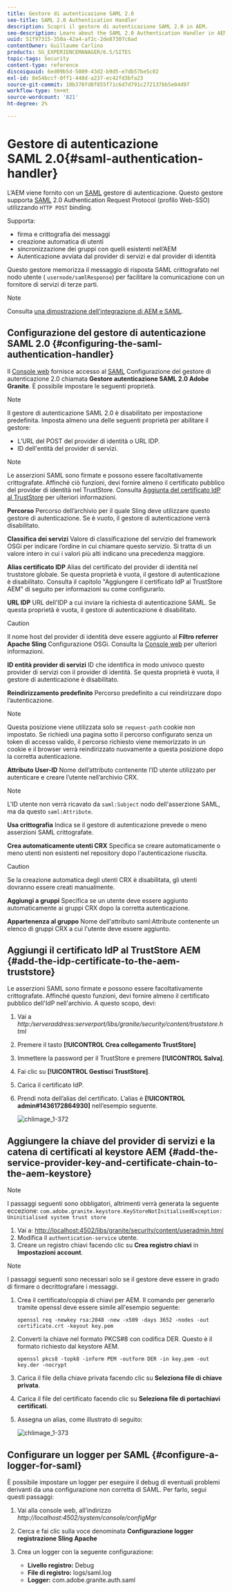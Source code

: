 ```yaml
---
title: Gestore di autenticazione SAML 2.0
seo-title: SAML 2.0 Authentication Handler
description: Scopri il gestore di autenticazione SAML 2.0 in AEM.
seo-description: Learn about the SAML 2.0 Authentication Handler in AEM.
uuid: 51f97315-350a-42a4-af2c-2de87307c6ad
contentOwner: Guillaume Carlino
products: SG_EXPERIENCEMANAGER/6.5/SITES
topic-tags: Security
content-type: reference
discoiquuid: 6ed09b5d-5089-43d2-b9d5-e7db57be5c02
exl-id: 8e54bccf-0ff1-448d-a237-ec42fd3bfa23
source-git-commit: 10b370fd8f855f71c6d7d791c272137bb5e04d97
workflow-type: tm+mt
source-wordcount: '821'
ht-degree: 2%

---
```


# Gestore di autenticazione SAML 2.0{#saml-authentication-handler}

L’AEM viene fornito con un [SAML](https://saml.xml.org/saml-specifications) gestore di autenticazione. Questo gestore supporta [SAML](https://saml.xml.org/saml-specifications) 2.0 Authentication Request Protocol (profilo Web-SSO) utilizzando `HTTP POST` binding.

Supporta:

* firma e crittografia dei messaggi
* creazione automatica di utenti
* sincronizzazione dei gruppi con quelli esistenti nell’AEM
* Autenticazione avviata dal provider di servizi e dal provider di identità

Questo gestore memorizza il messaggio di risposta SAML crittografato nel nodo utente ( `usernode/samlResponse`) per facilitare la comunicazione con un fornitore di servizi di terze parti.

>[!NOTE]
>
>Consulta [una dimostrazione dell’integrazione di AEM e SAML](https://experienceleague.adobe.com/docs/experience-cloud-kcs/kbarticles/KA-17481.html).

## Configurazione del gestore di autenticazione SAML 2.0 {#configuring-the-saml-authentication-handler}

Il [Console web](/help/sites-deploying/configuring-osgi.md) fornisce accesso al [SAML](https://saml.xml.org/saml-specifications) Configurazione del gestore di autenticazione 2.0 chiamata **Gestore autenticazione SAML 2.0 Adobe Granite**. È possibile impostare le seguenti proprietà.

>[!NOTE]
>
>Il gestore di autenticazione SAML 2.0 è disabilitato per impostazione predefinita. Imposta almeno una delle seguenti proprietà per abilitare il gestore:
>
>* L’URL del POST del provider di identità o URL IDP.
>* ID dell&#39;entità del provider di servizi.
>

>[!NOTE]
>
>Le asserzioni SAML sono firmate e possono essere facoltativamente crittografate. Affinché ciò funzioni, devi fornire almeno il certificato pubblico del provider di identità nel TrustStore. Consulta [Aggiunta del certificato IdP al TrustStore](/help/sites-administering/saml-2-0-authenticationhandler.md#add-the-idp-certificate-to-the-aem-truststore) per ulteriori informazioni.

**Percorso** Percorso dell’archivio per il quale Sling deve utilizzare questo gestore di autenticazione. Se è vuoto, il gestore di autenticazione verrà disabilitato.

**Classifica dei servizi** Valore di classificazione del servizio del framework OSGi per indicare l’ordine in cui chiamare questo servizio. Si tratta di un valore intero in cui i valori più alti indicano una precedenza maggiore.

**Alias certificato IDP** Alias del certificato del provider di identità nel truststore globale. Se questa proprietà è vuota, il gestore di autenticazione è disabilitato. Consulta il capitolo &quot;Aggiungere il certificato IdP al TrustStore AEM&quot; di seguito per informazioni su come configurarlo.

**URL IDP** URL dell&#39;IDP a cui inviare la richiesta di autenticazione SAML. Se questa proprietà è vuota, il gestore di autenticazione è disabilitato.

>[!CAUTION]
>
>Il nome host del provider di identità deve essere aggiunto al **Filtro referrer Apache Sling** Configurazione OSGi. Consulta la [Console web](/help/sites-deploying/configuring-osgi.md) per ulteriori informazioni.

**ID entità provider di servizi** ID che identifica in modo univoco questo provider di servizi con il provider di identità. Se questa proprietà è vuota, il gestore di autenticazione è disabilitato.

**Reindirizzamento predefinito** Percorso predefinito a cui reindirizzare dopo l’autenticazione.

>[!NOTE]
>
>Questa posizione viene utilizzata solo se `request-path` cookie non impostato. Se richiedi una pagina sotto il percorso configurato senza un token di accesso valido, il percorso richiesto viene memorizzato in un cookie
>e il browser verrà reindirizzato nuovamente a questa posizione dopo la corretta autenticazione.

**Attributo User-ID** Nome dell’attributo contenente l’ID utente utilizzato per autenticare e creare l’utente nell’archivio CRX.

>[!NOTE]
>
>L&#39;ID utente non verrà ricavato da `saml:Subject` nodo dell&#39;asserzione SAML, ma da questo `saml:Attribute`.

**Usa crittografia** Indica se il gestore di autenticazione prevede o meno asserzioni SAML crittografate.

**Crea automaticamente utenti CRX** Specifica se creare automaticamente o meno utenti non esistenti nel repository dopo l&#39;autenticazione riuscita.

>[!CAUTION]
>
>Se la creazione automatica degli utenti CRX è disabilitata, gli utenti dovranno essere creati manualmente.

**Aggiungi a gruppi** Specifica se un utente deve essere aggiunto automaticamente ai gruppi CRX dopo la corretta autenticazione.

**Appartenenza al gruppo** Nome dell&#39;attributo saml:Attribute contenente un elenco di gruppi CRX a cui l&#39;utente deve essere aggiunto.

## Aggiungi il certificato IdP al TrustStore AEM {#add-the-idp-certificate-to-the-aem-truststore}

Le asserzioni SAML sono firmate e possono essere facoltativamente crittografate. Affinché questo funzioni, devi fornire almeno il certificato pubblico dell&#39;IdP nell&#39;archivio. A questo scopo, devi:

1. Vai a *http:/serveraddress:serverport/libs/granite/security/content/truststore.html*
1. Premere il tasto **[!UICONTROL Crea collegamento TrustStore]**
1. Immettere la password per il TrustStore e premere **[!UICONTROL Salva]**.
1. Fai clic su **[!UICONTROL Gestisci TrustStore]**.
1. Carica il certificato IdP.
1. Prendi nota dell’alias del certificato. L’alias è **[!UICONTROL admin#1436172864930]** nell’esempio seguente.

   ![chlimage_1-372](assets/chlimage_1-372.png)

## Aggiungere la chiave del provider di servizi e la catena di certificati al keystore AEM {#add-the-service-provider-key-and-certificate-chain-to-the-aem-keystore}

>[!NOTE]
>
>I passaggi seguenti sono obbligatori, altrimenti verrà generata la seguente eccezione: `com.adobe.granite.keystore.KeyStoreNotInitialisedException: Uninitialised system trust store`

1. Vai a: [http://localhost:4502/libs/granite/security/content/useradmin.html](http://localhost:4502/libs/granite/security/content/useradmin.html)
1. Modifica il `authentication-service` utente.
1. Creare un registro chiavi facendo clic su **Crea registro chiavi** in **Impostazioni account**.

>[!NOTE]
>
>I passaggi seguenti sono necessari solo se il gestore deve essere in grado di firmare o decrittografare i messaggi.

1. Crea il certificato/coppia di chiavi per AEM. Il comando per generarlo tramite openssl deve essere simile all&#39;esempio seguente:

   `openssl req -newkey rsa:2048 -new -x509 -days 3652 -nodes -out certificate.crt -keyout key.pem`

1. Converti la chiave nel formato PKCS#8 con codifica DER. Questo è il formato richiesto dal keystore AEM.

   `openssl pkcs8 -topk8 -inform PEM -outform DER -in key.pem -out key.der -nocrypt`

1. Carica il file della chiave privata facendo clic su **Seleziona file di chiave privata**.
1. Carica il file del certificato facendo clic su **Seleziona file di portachiavi certificati**.
1. Assegna un alias, come illustrato di seguito:

   ![chlimage_1-373](assets/chlimage_1-373.png)

## Configurare un logger per SAML {#configure-a-logger-for-saml}

È possibile impostare un logger per eseguire il debug di eventuali problemi derivanti da una configurazione non corretta di SAML. Per farlo, segui questi passaggi:

1. Vai alla console web, all’indirizzo *http://localhost:4502/system/console/configMgr*
1. Cerca e fai clic sulla voce denominata **Configurazione logger registrazione Sling Apache**
1. Crea un logger con la seguente configurazione:

   * **Livello registro:** Debug
   * **File di registro:** logs/saml.log
   * **Logger:** com.adobe.granite.auth.saml
